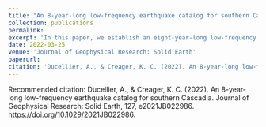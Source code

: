 ```yaml
---
title: "An 8-year-long low-frequency earthquake catalog for southern Cascadia"
collection: publications
permalink: 
excerpt: 'In this paper, we establish an eight-year-long low-frequency earthquake catalog for southern Cascadia. Families from the subduction zone are mainly active during the big tremor episodes, with down dip families more active than up dip families. LFE activity is sensitive to tidal stress changes.'
date: 2022-03-25
venue: 'Journal of Geophysical Research: Solid Earth'
paperurl: 
citation: 'Ducellier, A., & Creager, K. C. (2022). An 8-year-long low-frequency earthquake catalog for southern Cascadia. Journal of Geophysical Research: Solid Earth, 127, e2021JB022986. https://doi.org/10.1029/2021JB022986.'
---
```


Recommended citation: Ducellier, A., & Creager, K. C. (2022). An 8-year-long low-frequency earthquake catalog for southern Cascadia. Journal of Geophysical Research: Solid Earth, 127, e2021JB022986. https://doi.org/10.1029/2021JB022986.
